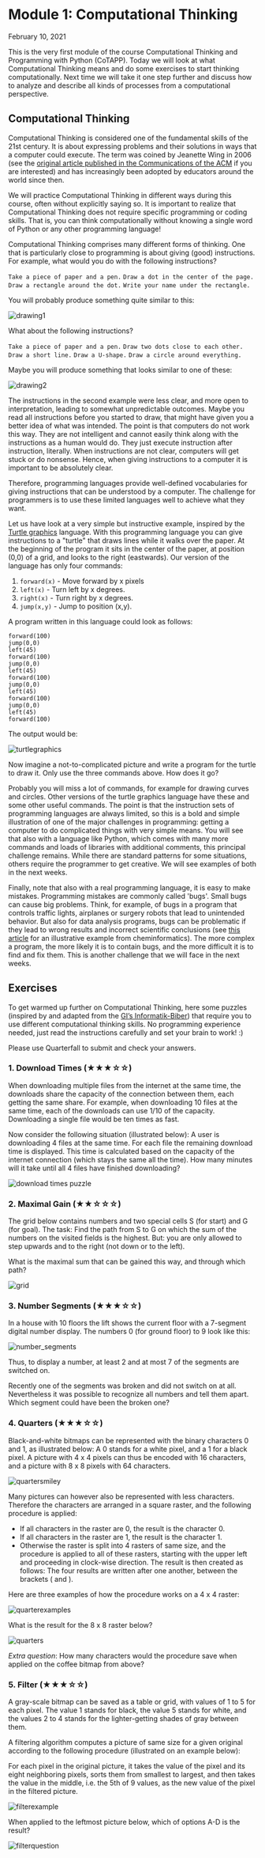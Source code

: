 # Module 1: Computational Thinking

February 10, 2021

This is the very first module of the course Computational Thinking and Programming with Python (CoTAPP). Today we will look at what Computational Thinking means and do some exercises to start thinking computationally. Next time we will take it one step further and discuss how to analyze and describe all kinds of processes from a computational perspective. 


## Computational Thinking
Computational Thinking is considered one of the fundamental skills of the 21st century. It is about expressing problems and their solutions in ways that a computer could execute. The term was coined by Jeanette Wing in 2006 (see the [original article published in the Communications of the ACM](http://www.cs.cmu.edu/afs/cs/usr/wing/www/publications/Wing06.pdf) if you are interested) and has increasingly been adopted by educators around the world since then. 

We will practice Computational Thinking in different ways during this course, often without explicitly saying so. It is important to realize that Computational Thinking does not require specific programming or coding skills. That is, you can think computationally without knowing a single word of Python or any other programming language!

Computational Thinking comprises many different forms of thinking. One that is particularly close to programming is about giving (good) instructions. For example, what would you do with the following instructions?

`Take a piece of paper and a pen.`
`Draw a dot in the center of the page.`
`Draw a rectangle around the dot.`
`Write your name under the rectangle.`

You will probably produce something quite similar to this: 

![drawing1](img/drawing1.png)

What about the following instructions? 

`Take a piece of paper and a pen.`
`Draw two dots close to each other.` 
`Draw a short line.` 
`Draw a U-shape.` 
`Draw a circle around everything.`

Maybe you will produce something that looks similar to one of these: 

![drawing2](img/drawing2.png)

The instructions in the second example were less clear, and more open to interpretation, leading to somewhat unpredictable outcomes. Maybe you read all instructions before you started to draw, that might have given you a better idea of what was intended. The point is that computers do not work this way. They are not intelligent and cannot easily think along with the instructions as a human would do. They just execute instruction after instruction, literally. When instructions are not clear, computers will get stuck or do nonsense. Hence, when giving instructions to a computer it is important to be absolutely clear.

Therefore, programming languages provide well-defined vocabularies for giving instructions that can be understood by a computer. The challenge for programmers is to use these limited languages well to achieve what they want. 

Let us have look at a very simple but instructive example, inspired by the [Turtle graphics](https://en.wikipedia.org/wiki/Turtle_graphics) language. With this programming language you can give instructions to a "turtle" that draws lines while it walks over the paper. At the beginning of the program it sits in the center of the paper, at position (0,0) of a grid, and looks to the right (eastwards). Our version of the language has only four commands: 

1. `forward(x)` - Move forward by x pixels
2. `left(x)` - Turn left by x degrees.
3. `right(x)` - Turn right by x degrees.
4. `jump(x,y)` - Jump to position (x,y).

A program written in this language could look as follows: 

```
forward(100)
jump(0,0)
left(45)
forward(100)
jump(0,0)
left(45)
forward(100)
jump(0,0)
left(45)
forward(100)
jump(0,0)
left(45)
forward(100)
```

The output would be: 

![turtlegraphics](img/turtlegraphics.png)

Now imagine a not-to-complicated picture and write a program for the turtle to draw it. Only use the three commands above. How does it go?

Probably you will miss a lot of commands, for example for drawing curves and circles. Other versions of the turtle graphics language have these and some other useful commands. The point is that the instruction sets of programming languages are always limited, so this is a bold and simple illustration of one of the major challenges in programming: getting a computer to do complicated things with very simple means. You will see that also with a language like Python, which comes with many more commands and loads of libraries with additional comments, this principal challenge remains. While there are standard patterns for some situations, others require the programmer to get creative. We will see examples of both in the next weeks. 

Finally, note that also with a real programming language, it is easy to make mistakes. Programming mistakes are commonly called 'bugs'. Small bugs can cause big problems. Think, for example, of bugs in a program that controls traffic lights, airplanes or surgery robots that lead to unintended behavior. But also for data analysis programs, bugs can be problematic if they lead to wrong results and incorrect scientific conclusions (see [this article](https://doi.org/10.1021/acs.orglett.9b03216) for an illustrative example from cheminformatics). The more complex a program, the more likely it is to contain bugs, and the more difficult it is to find and fix them. This is another challenge that we will face in the next weeks. 


## Exercises

To get warmed up further on Computational Thinking, here some puzzles (inspired by and adapted from the [GI’s Informatik-Biber](bwinf.de/biber)) that require you to use different computational thinking skills. No programming experience needed, just read the instructions carefully and set your brain to work! :) 

Please use Quarterfall to submit and check your answers.

### 1. Download Times (★★★☆☆)

When downloading multiple files from the internet at the same time, the downloads share the capacity of the connection between them, each getting the same share. For example, when downloading 10 files at the same time, each of the downloads can use 1/10 of the capacity. Downloading a single file would be ten times as fast. 

Now consider the following situation (illustrated below): A user is downloading 4 files at the same time. For each file the remaining download time is displayed. This time is calculated based on the capacity of the internet connection (which stays the same all the time). How many minutes will it take until all 4 files have finished downloading?

![download times puzzle](img/download_times.png)

### 2. Maximal Gain (★★☆☆☆)

The grid below contains numbers and two special cells S (for start) and G (for goal). The task: Find the path from S to G on which the sum of the numbers on the visited fields is the highest. But: you are only allowed to step upwards and to the right (not down or to the left). 

What is the maximal sum that can be gained this way, and through which path? 

![grid](img/grid.png)

### 3. Number Segments (★★★☆☆)

In a house with 10 floors the lift shows the current floor with a 7-segment digital number display. The numbers 0 (for ground floor) to 9 look like this: 

![number_segments](img/number_segments.png)

Thus, to display a number, at least 2 and at most 7 of the segments are switched on. 

Recently one of the segments was broken and did not switch on at all. Nevertheless it was possible to recognize all numbers and tell them apart. Which segment could have been the broken one?

### 4. Quarters (★★★☆☆)

Black-and-white bitmaps can be represented with the binary characters 0 and 1, as illustrated below: A 0 stands for a white pixel, and a 1 for a black pixel. A picture with 4 x 4 pixels can thus be encoded with 16 characters, and a picture with 8 x 8 pixels with 64 characters.

![quartersmiley](img/quartercoffee.png)

Many pictures can however also be represented with less characters. Therefore the characters are arranged in a square raster, and the following procedure is applied: 
* If all characters in the raster are 0, the result is the character 0.
* If all characters in the raster are 1, the result is the character 1. 
* Otherwise the raster is split into 4 rasters of same size, and the procedure is applied to all of these rasters, starting with the upper left and proceeding in clock-wise direction. The result is then created as follows: The four results are written after one another, between the brackets ( and ). 

Here are three examples of how the procedure works on a 4 x 4 raster: 

![quarterexamples](img/quarterexamples.png)

What is the result for the 8 x 8 raster below?

![quarters](img/quarters.png)

*Extra question*: How many characters would the procedure save when applied on the coffee bitmap from above?

### 5. Filter (★★★☆☆)

A gray-scale bitmap can be saved as a table or grid, with values of 1 to 5 for each pixel. The value 1 stands for black, the value 5 stands for white, and the values 2 to 4 stands for the lighter-getting shades of gray between them.

A filtering algorithm computes a picture of same size for a given original according to the following procedure (illustrated on an example below):

For each pixel in the original picture, it takes  the value of the pixel and its eight neighboring pixels, sorts them from smallest to largest, and then takes the value in the middle, i.e. the 5th of 9 values, as the new value of the pixel in the filtered picture. 

![filterexample](img/filterexample.png)

When applied to the leftmost picture below, which of options A-D is the result? 

![filterquestion](img/filterquestion.png)